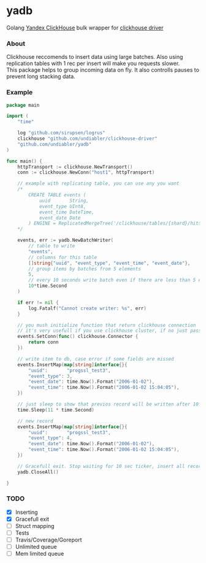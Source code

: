 # yadb
Golang [Yandex ClickHouse](https://clickhouse.yandex/) bulk wrapper for [clickhouse driver](github.com/undiabler/clickhouse-driver/)

### About 
Clickhouse reccomends to insert data using large batches. Also using replication tables with 1 rec per insert will make you requests slower.  
This package helps to group incoming data on fly. It also controlls pauses to prevent long stacking data.

### Example 

```go
package main

import (
	"time"

	log "github.com/sirupsen/logrus"
	clickhouse "github.com/undiabler/clickhouse-driver"
	"github.com/undiabler/yadb"
)

func main() {
	httpTransport := clickhouse.NewTransport()
	conn := clickhouse.NewConn("host1", httpTransport)

	// example with replicating table, you can use any you want
	/*
		CREATE TABLE events (
			uuid       String,
			event_type UInt8,
			event_time DateTime,
			event_date Date
		) ENGINE = ReplicatedMergeTree('/clickhouse/tables/{shard}/hits', '{replica}', event_date, intHash32(uuid), (intHash32(uuid), event_type, event_date), 8192)
	*/

	events, err := yadb.NewBatchWriter(
		// table to write
		"events", 
		// columns for this table
		[]string{"uuid", "event_type", "event_time", "event_date"},
		// group items by batches from 5 elements 
		5, 
		// every 10 seconds write batch even if there are less than 5 elems
		10*time.Second
	)

	if err != nil {
		log.Fatalf("Cannot create writer: %s", err)
	}

	// you mush initialize function that return clickhouse connection
	// it's very usefull if you use clickhouse cluster, if no just pass you conn as in example
	events.SetConn(func() clickhouse.Connector {
		return conn
	})

	// write item to db, case error if some fields are missed
	events.InsertMap(map[string]interface{}{
		"uuid":       "progssl_test3",
		"event_type": 3,
		"event_date": time.Now().Format("2006-01-02"),
		"event_time": time.Now().Format("2006-01-02 15:04:05"),
	})

	// just sleep to show that previos record will be written after 10 sec
	time.Sleep(11 * time.Second)

	// new record
	events.InsertMap(map[string]interface{}{
		"uuid":       "progssl_test3",
		"event_type": 4,
		"event_date": time.Now().Format("2006-01-02"),
		"event_time": time.Now().Format("2006-01-02 15:04:05"),
	})

	// Gracefull exit. Stop waiting for 10 sec ticker, insert all records in queue and wait for it
	yadb.CloseAll()

}
```

### TODO

- [X] Inserting
- [x] Gracefull exit
- [ ] Struct mapping
- [ ] Tests
- [ ] Travis/Coverage/Goreport
- [ ] Unlimited queue
- [ ] Mem limited queue
